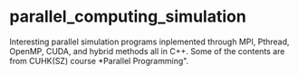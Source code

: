 # parallel_computing_simulation
Interesting parallel simulation programs inplemented through MPI, Pthread, OpenMP, CUDA, and hybrid methods all in C++.
Some of the contents are from CUHK(SZ) course *Parallel Programming".
